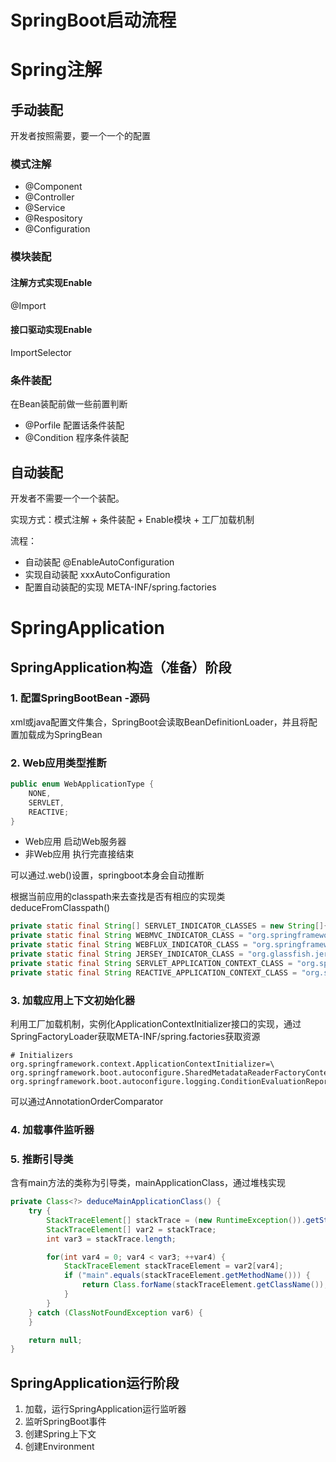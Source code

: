 # SpringBoot启动流程

# Spring注解

## 手动装配

开发者按照需要，要一个一个的配置

### 模式注解

* @Component
* @Controller
* @Service
* @Respository
* @Configuration

### 模块装配

#### 注解方式实现Enable

@Import

#### 接口驱动实现Enable

ImportSelector

### 条件装配

在Bean装配前做一些前置判断

* @Porfile		配置话条件装配
* @Condition	程序条件装配

## 自动装配

开发者不需要一个一个装配。

实现方式：模式注解 + 条件装配 + Enable模块 + 工厂加载机制

流程：

* 自动装配						@EnableAutoConfiguration
* 实现自动装配                 xxxAutoConfiguration
* 配置自动装配的实现      META-INF/spring.factories

# SpringApplication

## SpringApplication构造（准备）阶段

### 1. 配置SpringBootBean	-源码

​	xml或java配置文件集合，SpringBoot会读取BeanDefinitionLoader，并且将配置加载成为SpringBean

### 2. Web应用类型推断

```java
public enum WebApplicationType {
    NONE,
    SERVLET,
    REACTIVE;
}
```

* Web应用       启动Web服务器
* 非Web应用    执行完直接结束

可以通过.web()设置，springboot本身会自动推断

根据当前应用的classpath来去查找是否有相应的实现类  deduceFromClasspath()

```java
private static final String[] SERVLET_INDICATOR_CLASSES = new String[]{"javax.servlet.Servlet", "org.springframework.web.context.ConfigurableWebApplicationContext"};
private static final String WEBMVC_INDICATOR_CLASS = "org.springframework.web.servlet.DispatcherServlet";
private static final String WEBFLUX_INDICATOR_CLASS = "org.springframework.web.reactive.DispatcherHandler";
private static final String JERSEY_INDICATOR_CLASS = "org.glassfish.jersey.servlet.ServletContainer";
private static final String SERVLET_APPLICATION_CONTEXT_CLASS = "org.springframework.web.context.WebApplicationContext";
private static final String REACTIVE_APPLICATION_CONTEXT_CLASS = "org.springframework.boot.web.reactive.context.ReactiveWebApplicationContext";
```

### 3. 加载应用上下文初始化器

利用工厂加载机制，实例化ApplicationContextInitializer接口的实现，通过SpringFactoryLoader获取META-INF/spring.factories获取资源

```
# Initializers
org.springframework.context.ApplicationContextInitializer=\
org.springframework.boot.autoconfigure.SharedMetadataReaderFactoryContextInitializer,\
org.springframework.boot.autoconfigure.logging.ConditionEvaluationReportLoggingListener
```

可以通过AnnotationOrderComparator

### 4. 加载事件监听器

### 5. 推断引导类

含有main方法的类称为引导类，mainApplicationClass，通过堆栈实现

```java
private Class<?> deduceMainApplicationClass() {
    try {
        StackTraceElement[] stackTrace = (new RuntimeException()).getStackTrace();
        StackTraceElement[] var2 = stackTrace;
        int var3 = stackTrace.length;

        for(int var4 = 0; var4 < var3; ++var4) {
            StackTraceElement stackTraceElement = var2[var4];
            if ("main".equals(stackTraceElement.getMethodName())) {
                return Class.forName(stackTraceElement.getClassName());
            }
        }
    } catch (ClassNotFoundException var6) {
    }

    return null;
}
```

## SpringApplication运行阶段

1. 加载，运行SpringApplication运行监听器
2. 监听SpringBoot事件
3. 创建Spring上下文
4. 创建Environment







